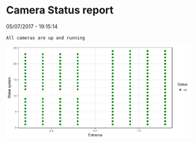 Camera Status report
================
05/07/2017 - 19:15:14

    All cameras are up and running

![](camreport_files/figure-markdown_github/unnamed-chunk-2-1.png)
